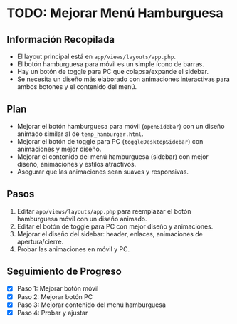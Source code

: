 # TODO: Mejorar Menú Hamburguesa

## Información Recopilada
- El layout principal está en `app/views/layouts/app.php`.
- El botón hamburguesa para móvil es un simple ícono de barras.
- Hay un botón de toggle para PC que colapsa/expande el sidebar.
- Se necesita un diseño más elaborado con animaciones interactivas para ambos botones y el contenido del menú.

## Plan
- Mejorar el botón hamburguesa para móvil (`openSidebar`) con un diseño animado similar al de `temp_hamburger.html`.
- Mejorar el botón de toggle para PC (`toggleDesktopSidebar`) con animaciones y mejor diseño.
- Mejorar el contenido del menú hamburguesa (sidebar) con mejor diseño, animaciones y estilos atractivos.
- Asegurar que las animaciones sean suaves y responsivas.

## Pasos
1. Editar `app/views/layouts/app.php` para reemplazar el botón hamburguesa móvil con un diseño animado.
2. Editar el botón de toggle para PC con mejor diseño y animaciones.
3. Mejorar el diseño del sidebar: header, enlaces, animaciones de apertura/cierre.
4. Probar las animaciones en móvil y PC.

## Seguimiento de Progreso
- [x] Paso 1: Mejorar botón móvil
- [x] Paso 2: Mejorar botón PC
- [x] Paso 3: Mejorar contenido del menú hamburguesa
- [x] Paso 4: Probar y ajustar
